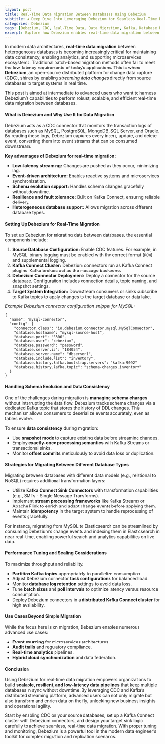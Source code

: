 ```yaml
---
layout: post
title: Real-Time Data Migration Between Databases Using Debezium
subtitle: A Deep Dive Into Leveraging Debezium for Seamless Real-Time Database Migration
categories: Debezium
tags: [Debezium, CDC, Real-Time Data, Data Migration, Kafka, Database Replication, Big Data, Stream Processing]
excerpt: Explore how Debezium enables real-time data migration between databases using change data capture, stream processing, and scalable architecture for advanced data engineers.
---
```

In modern data architectures, **real-time data migration** between heterogeneous databases is becoming increasingly critical for maintaining data consistency, enabling analytics, and supporting microservices ecosystems. Traditional batch-based migration methods often fail to meet the low-latency requirements of today’s applications. This is where **Debezium**, an open-source distributed platform for change data capture (CDC), shines by enabling *streaming data changes* directly from source databases to target systems in real time.

This post is aimed at intermediate to advanced users who want to harness Debezium’s capabilities to perform robust, scalable, and efficient real-time data migration between databases.

#### What is Debezium and Why Use It for Data Migration

Debezium acts as a CDC connector that monitors the transaction logs of databases such as MySQL, PostgreSQL, MongoDB, SQL Server, and Oracle. By reading these logs, Debezium captures every insert, update, and delete event, converting them into event streams that can be consumed downstream.

**Key advantages of Debezium for real-time migration:**

- **Low-latency streaming:** Changes are pushed as they occur, minimizing lag.
- **Event-driven architecture:** Enables reactive systems and microservices synchronization.
- **Schema evolution support:** Handles schema changes gracefully without downtime.
- **Resilience and fault tolerance:** Built on Kafka Connect, ensuring reliable delivery.
- **Heterogeneous database support:** Allows migration across different database types.

#### Setting Up Debezium for Real-Time Migration

To set up Debezium for migrating data between databases, the essential components include:

1. **Source Database Configuration:** Enable CDC features. For example, in MySQL, binary logging must be enabled with the correct format (`ROW`) and supplemental logging.
2. **Kafka Connect Cluster:** Debezium connectors run as Kafka Connect plugins. Kafka brokers act as the message backbone.
3. **Debezium Connector Deployment:** Deploy a connector for the source database. Configuration includes connection details, topic naming, and snapshot settings.
4. **Target System Integration:** Downstream consumers or sinks subscribe to Kafka topics to apply changes to the target database or data lake.

*Example Debezium connector configuration snippet for MySQL:*

```
{
  "name": "mysql-connector",
  "config": {
    "connector.class": "io.debezium.connector.mysql.MySqlConnector",
    "database.hostname": "mysql-source-host",
    "database.port": "3306",
    "database.user": "debezium",
    "database.password": "password",
    "database.server.id": "184054",
    "database.server.name": "dbserver1",
    "database.include.list": "inventory",
    "database.history.kafka.bootstrap.servers": "kafka:9092",
    "database.history.kafka.topic": "schema-changes.inventory"
  }
}
```

#### Handling Schema Evolution and Data Consistency

One of the challenges during migration is **managing schema changes** without interrupting the data flow. Debezium tracks schema changes via a dedicated Kafka topic that stores the history of DDL changes. This mechanism allows consumers to deserialize events accurately, even as tables evolve.

To ensure **data consistency** during migration:

- Use **snapshot mode** to capture existing data before streaming changes.
- Employ **exactly-once processing semantics** with Kafka Streams or transactional sinks.
- Monitor **offset commits** meticulously to avoid data loss or duplication.

#### Strategies for Migrating Between Different Database Types

Migrating between databases with different data models (e.g., relational to NoSQL) requires additional transformation layers:

- Utilize **Kafka Connect Sink Connectors** with transformation capabilities (e.g., SMTs - Single Message Transforms).
- Implement **stream processing frameworks** like Kafka Streams or Apache Flink to enrich and adapt change events before applying them.
- Maintain **idempotency** in the target system to handle reprocessing of events gracefully.

For instance, migrating from MySQL to Elasticsearch can be streamlined by consuming Debezium’s change events and indexing them in Elasticsearch in near real-time, enabling powerful search and analytics capabilities on live data.

#### Performance Tuning and Scaling Considerations

To maximize throughput and reliability:

- **Partition Kafka topics** appropriately to parallelize consumption.
- Adjust Debezium connector **task configurations** for balanced load.
- Monitor **database log retention** settings to avoid data loss.
- Tune **batch sizes** and **poll intervals** to optimize latency versus resource consumption.
- Deploy Debezium connectors in a **distributed Kafka Connect cluster** for high availability.

#### Use Cases Beyond Simple Migration

While the focus here is on migration, Debezium enables numerous advanced use cases:

- **Event sourcing** for microservices architectures.
- **Audit trails** and regulatory compliance.
- **Real-time analytics** pipelines.
- **Hybrid cloud synchronization** and data federation.

#### Conclusion

Using Debezium for real-time data migration empowers organizations to build **scalable, resilient, and low-latency data pipelines** that keep multiple databases in sync without downtime. By leveraging CDC and Kafka’s distributed streaming platform, advanced users can not only migrate but also transform and enrich data on the fly, unlocking new business insights and operational agility.

Start by enabling CDC on your source databases, set up a Kafka Connect cluster with Debezium connectors, and design your target sink logic carefully to achieve seamless, real-time data migration. With proper tuning and monitoring, Debezium is a powerful tool in the modern data engineer’s toolkit for complex migration and replication scenarios.
